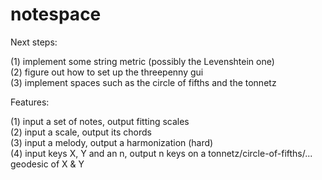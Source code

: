# notespace

Next steps:

(1) implement some string metric (possibly the Levenshtein one)  
(2) figure out how to set up the threepenny gui  
(3) implement spaces such as the circle of fifths and the tonnetz  

Features:

(1) input a set of notes, output fitting scales  
(2) input a scale, output its chords  
(3) input a melody, output a harmonization (hard)  
(4) input keys X, Y and an n, output n keys on a tonnetz/circle-of-fifths/... geodesic of X & Y  